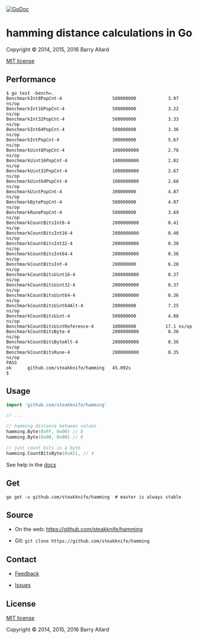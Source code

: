 [![GoDoc](https://godoc.org/github.com/steakknife/hamming?status.png)](https://godoc.org/github.com/steakknife/hamming)


# hamming distance calculations in Go

Copyright © 2014, 2015, 2016 Barry Allard

[MIT license](MIT-LICENSE.txt)

## Performance

```
$ go test -bench=.
BenchmarkInt8PopCnt-4               	500000000	         3.97 ns/op
BenchmarkInt16PopCnt-4              	500000000	         3.22 ns/op
BenchmarkInt32PopCnt-4              	500000000	         3.33 ns/op
BenchmarkInt64PopCnt-4              	500000000	         3.36 ns/op
BenchmarkIntPopCnt-4                	300000000	         5.67 ns/op
BenchmarkUint8PopCnt-4              	1000000000	         2.78 ns/op
BenchmarkUint16PopCnt-4             	1000000000	         2.82 ns/op
BenchmarkUint32PopCnt-4             	1000000000	         2.67 ns/op
BenchmarkUint64PopCnt-4             	1000000000	         2.68 ns/op
BenchmarkUintPopCnt-4               	300000000	         4.87 ns/op
BenchmarkBytePopCnt-4               	500000000	         4.07 ns/op
BenchmarkRunePopCnt-4               	500000000	         3.69 ns/op
BenchmarkCountBitsInt8-4            	2000000000	         0.41 ns/op
BenchmarkCountBitsInt16-4           	2000000000	         0.40 ns/op
BenchmarkCountBitsInt32-4           	2000000000	         0.38 ns/op
BenchmarkCountBitsInt64-4           	2000000000	         0.36 ns/op
BenchmarkCountBitsInt-4             	200000000	         6.20 ns/op
BenchmarkCountBitsUint16-4          	2000000000	         0.37 ns/op
BenchmarkCountBitsUint32-4          	2000000000	         0.37 ns/op
BenchmarkCountBitsUint64-4          	2000000000	         0.36 ns/op
BenchmarkCountBitsUint64Alt-4       	200000000	         7.25 ns/op
BenchmarkCountBitsUint-4            	500000000	         4.08 ns/op
BenchmarkCountBitsUintReference-4   	100000000	        17.1 ns/op
BenchmarkCountBitsByte-4            	2000000000	         0.36 ns/op
BenchmarkCountBitsByteAlt-4         	2000000000	         0.36 ns/op
BenchmarkCountBitsRune-4            	2000000000	         0.35 ns/op
PASS
ok  	github.com/steakknife/hamming	45.092s
$
```

## Usage

```go
import 'github.com/steakknife/hamming'

// ...

// hamming distance between values
hamming.Byte(0xFF, 0x00) // 8
hamming.Byte(0x00, 0x00) // 0

// just count bits in a byte
hamming.CountBitsByte(0xA5), // 4
```

See help in the [docs](https://godoc.org/github.com/steakknife/hamming)

## Get

    go get -u github.com/steakknife/hamming  # master is always stable

## Source

- On the web: https://github.com/steakknife/hamming

- Git: `git clone https://github.com/steakknife/hamming`

## Contact

- [Feedback](mailto:barry.allard@gmail.com)

- [Issues](https://github.com/steakknife/hamming/issues)

## License 

[MIT license](MIT-LICENSE.txt)

Copyright © 2014, 2015, 2016 Barry Allard
